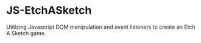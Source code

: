 # JS-EtchASketch

Utilizing Javascript DOM manipulation and event listeners to create an Etch A Sketch game.
